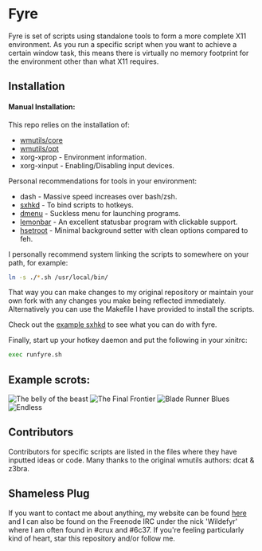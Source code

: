 Fyre
====

Fyre is set of scripts using standalone tools to form a more complete X11
environment. As you run a specific script when you want to achieve a certain
window task, this means there is virtually no memory footprint for the
environment other than what X11 requires.

Installation
------------

#### Manual Installation:

This repo relies on the installation of:

- [wmutils/core](https://github.com/wmutils/core)
- [wmutils/opt](https://github.com/wmutils/opt)
- xorg-xprop - Environment information.
- xorg-xinput - Enabling/Disabling input devices.

Personal recommendations for tools in your environment:

- dash - Massive speed increases over bash/zsh.
- [sxhkd](https://github.com/baskerville/sxhkd) - To bind scripts to hotkeys.
- [dmenu](http://tools.suckless.org/dmenu/) - Suckless menu for launching programs.
- [lemonbar](https://github.com/baskerville/bar) - An excellent statusbar program with clickable support.
- [hsetroot](https://github.com/elmiko/hsetroot) - Minimal background setter with clean options compared to feh.

I personally recommend system linking the scripts to somewhere on
your path, for example:

```bash
ln -s ./*.sh /usr/local/bin/
```

That way you can make changes to my original repository or maintain your own
fork with any changes you make being reflected immediately. Alternatively you
can use the Makefile I have provided to install the scripts.

Check out the [example sxhkd](https://raw.githubusercontent.com/wildefyr/fyre/master/sxhkdc.example) to see what you can do with fyre.

Finally, start up your hotkey daemon and put the following in your xinitrc:

```bash
exec runfyre.sh
```

Example scrots:
---------------

![The belly of the beast](https://wildefyr.net/media/screenshots/The%20belly%20of%20the%20beast.png)
![The Final Frontier](https://wildefyr.net/media/screenshots/thefinalfrontier.png)
![Blade Runner Blues](https://wildefyr.net/media/screenshots/bladerunnerblues.png)
![Endless](https://wildefyr.net/media/screenshots/clean.png)

Contributors
------------

Contributors for specific scripts are listed in the files where they have
inputted ideas or code. Many thanks to the original wmutils authors:
dcat & z3bra.

Shameless Plug
--------------

If you want to contact me about anything, my website can be found
[here](https://wildefyr.net) and I can also be found on the Freenode IRC under
the nick 'Wildefyr' where I am often found in #crux and #6c37. If you're
feeling particularly kind of heart, star this repository and/or follow me.
